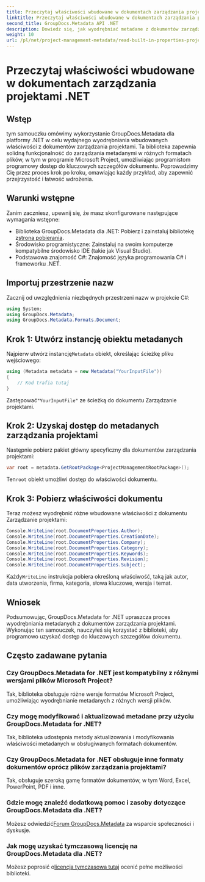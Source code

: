 ```yaml
---
title: Przeczytaj właściwości wbudowane w dokumentach zarządzania projektami .NET
linktitle: Przeczytaj właściwości wbudowane w dokumentach zarządzania projektami .NET
second_title: GroupDocs.Metadata API .NET
description: Dowiedz się, jak wyodrębniać metadane z dokumentów zarządzania projektami przy użyciu GroupDocs.Metadata dla .NET. Zwiększ swoje możliwości przetwarzania dokumentów.
weight: 10
url: /pl/net/project-management-metadata/read-built-in-properties-project-management-documents/
---
```


# Przeczytaj właściwości wbudowane w dokumentach zarządzania projektami .NET

## Wstęp
tym samouczku omówimy wykorzystanie GroupDocs.Metadata dla platformy .NET w celu wydajnego wyodrębniania wbudowanych właściwości z dokumentów zarządzania projektami. Ta biblioteka zapewnia solidną funkcjonalność do zarządzania metadanymi w różnych formatach plików, w tym w programie Microsoft Project, umożliwiając programistom programowy dostęp do kluczowych szczegółów dokumentu. Poprowadzimy Cię przez proces krok po kroku, omawiając każdy przykład, aby zapewnić przejrzystość i łatwość wdrożenia.
## Warunki wstępne
Zanim zaczniesz, upewnij się, że masz skonfigurowane następujące wymagania wstępne:
-  Biblioteka GroupDocs.Metadata dla .NET: Pobierz i zainstaluj bibliotekę z[strona pobierania](https://releases.groupdocs.com/metadata/net/).
- Środowisko programistyczne: Zainstaluj na swoim komputerze kompatybilne środowisko IDE (takie jak Visual Studio).
- Podstawowa znajomość C#: Znajomość języka programowania C# i frameworku .NET.

## Importuj przestrzenie nazw
Zacznij od uwzględnienia niezbędnych przestrzeni nazw w projekcie C#:
```csharp
using System;
using GroupDocs.Metadata;
using GroupDocs.Metadata.Formats.Document;
```
## Krok 1: Utwórz instancję obiektu metadanych
 Najpierw utwórz instancję`Metadata` obiekt, określając ścieżkę pliku wejściowego:
```csharp
using (Metadata metadata = new Metadata("YourInputFile"))
{
    // Kod trafia tutaj
}
```
 Zastępować`"YourInputFile"` ze ścieżką do dokumentu Zarządzanie projektami.
## Krok 2: Uzyskaj dostęp do metadanych zarządzania projektami
Następnie pobierz pakiet główny specyficzny dla dokumentów zarządzania projektami:
```csharp
var root = metadata.GetRootPackage<ProjectManagementRootPackage>();
```
Ten`root` obiekt umożliwi dostęp do właściwości dokumentu.
## Krok 3: Pobierz właściwości dokumentu
Teraz możesz wyodrębnić różne wbudowane właściwości z dokumentu Zarządzanie projektami:
```csharp
Console.WriteLine(root.DocumentProperties.Author);
Console.WriteLine(root.DocumentProperties.CreationDate);
Console.WriteLine(root.DocumentProperties.Company);
Console.WriteLine(root.DocumentProperties.Category);
Console.WriteLine(root.DocumentProperties.Keywords);
Console.WriteLine(root.DocumentProperties.Revision);
Console.WriteLine(root.DocumentProperties.Subject);
```
 Każdy`WriteLine` instrukcja pobiera określoną właściwość, taką jak autor, data utworzenia, firma, kategoria, słowa kluczowe, wersja i temat.

## Wniosek
Podsumowując, GroupDocs.Metadata for .NET upraszcza proces wyodrębniania metadanych z dokumentów zarządzania projektami. Wykonując ten samouczek, nauczyłeś się korzystać z biblioteki, aby programowo uzyskać dostęp do kluczowych szczegółów dokumentu.

## Często zadawane pytania
### Czy GroupDocs.Metadata for .NET jest kompatybilny z różnymi wersjami plików Microsoft Project?
Tak, biblioteka obsługuje różne wersje formatów Microsoft Project, umożliwiając wyodrębnianie metadanych z różnych wersji plików.
### Czy mogę modyfikować i aktualizować metadane przy użyciu GroupDocs.Metadata for .NET?
Tak, biblioteka udostępnia metody aktualizowania i modyfikowania właściwości metadanych w obsługiwanych formatach dokumentów.
### Czy GroupDocs.Metadata for .NET obsługuje inne formaty dokumentów oprócz plików zarządzania projektami?
Tak, obsługuje szeroką gamę formatów dokumentów, w tym Word, Excel, PowerPoint, PDF i inne.
### Gdzie mogę znaleźć dodatkową pomoc i zasoby dotyczące GroupDocs.Metadata dla .NET?
 Możesz odwiedzić[Forum GroupDocs.Metadata](https://forum.groupdocs.com/c/metadata/14) za wsparcie społeczności i dyskusje.
### Jak mogę uzyskać tymczasową licencję na GroupDocs.Metadata dla .NET?
 Możesz poprosić o[licencja tymczasowa tutaj](https://purchase.groupdocs.com/temporary-license/) ocenić pełne możliwości biblioteki.